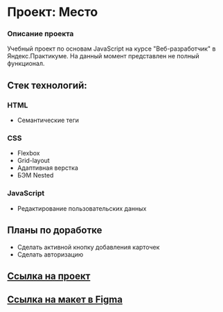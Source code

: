 # Проект: Место

### Описание проекта

Учебный проект по основам JavaScript на курсе "Веб-разработчик" в Яндекс.Практикуме. На данный момент представлен не полный функционал.

## Стек технологий:

### HTML

- Семантические теги

### CSS

- Flexbox
- Grid-layout
- Адаптивная верстка
- БЭМ Nested

### JavaScript

- Редактирование пользовательских данных

## Планы по доработке

- Сделать активной кнопку добавления карточек
- Сделать авторизацию

## [Ссылка на проект](https://julia-simakina.github.io/mesto/)

## [Ссылка на макет в Figma](https://www.figma.com/file/2cn9N9jSkmxD84oJik7xL7/JavaScript.-Sprint-4?node-id=0%3A1)
